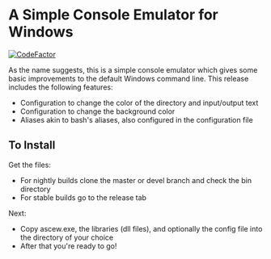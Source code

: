 # A Simple Console Emulator for Windows
[![CodeFactor](https://www.codefactor.io/repository/github/dandreas/ascew/badge)](https://www.codefactor.io/repository/github/dandreas/ascew)

As the name suggests, this is a simple console emulator which gives some basic improvements to the default Windows command line.
This release includes the following features:
* Configuration to change the color of the directory and input/output text
* Configuration to change the background color
* Aliases akin to bash's aliases, also configured in the configuration file

## To Install

Get the files:
* For nightly builds clone the master or devel branch and check the bin directory
* For stable builds go to the release tab

Next:
* Copy ascew.exe, the libraries (dll files), and optionally the config file into the directory of your choice
* After that you're ready to go!